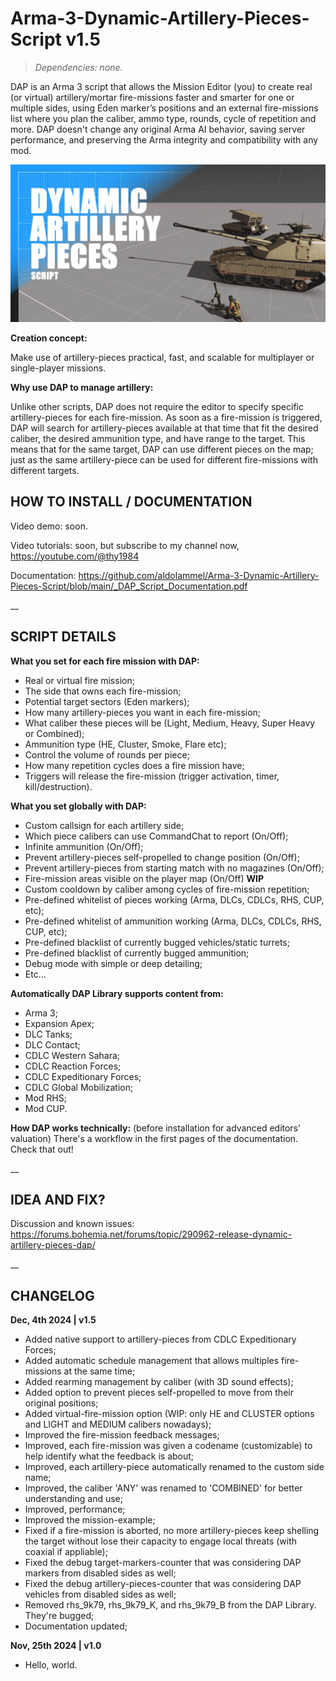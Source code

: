 # Arma-3-Dynamic-Artillery-Pieces-Script v1.5
>*Dependencies: none.*

DAP is an Arma 3 script that allows the Mission Editor (you) to create real (or virtual) artillery/mortar fire-missions faster and smarter for one or multiple sides, using Eden marker’s positions and an external fire-missions list where you plan the caliber, ammo type, rounds, cycle of repetition and more. DAP doesn't change any original Arma AI behavior, saving server performance, and preserving the Arma integrity and compatibility with any mod.

<img src="dap_mission_example.VR/images/thumb.jpg" />

**Creation concept:**

Make use of artillery-pieces practical, fast, and scalable for multiplayer or single-player missions.

**Why use DAP to manage artillery:**

Unlike other scripts, DAP does not require the editor to specify specific artillery-pieces for each fire-mission. As soon as a fire-mission is triggered, DAP will search for artillery-pieces available at that time that fit the desired caliber, the desired ammunition type, and have range to the target. This means that for the same target, DAP can use different pieces on the map; just as the same artillery-piece can be used for different fire-missions with different targets.


## HOW TO INSTALL / DOCUMENTATION

Video demo: soon.

Video tutorials: soon, but subscribe to my channel now, https://youtube.com/@thy1984

Documentation: https://github.com/aldolammel/Arma-3-Dynamic-Artillery-Pieces-Script/blob/main/_DAP_Script_Documentation.pdf

__

## SCRIPT DETAILS

**What you set for each fire mission with DAP:**
- Real or virtual fire mission;
- The side that owns each fire-mission; 
- Potential target sectors (Eden markers); 
- How many artillery-pieces you want in each fire-mission; 
- What caliber these pieces will be (Light, Medium, Heavy, Super Heavy or Combined); 
- Ammunition type (HE, Cluster, Smoke, Flare etc);
- Control the volume of rounds per piece; 
- How many repetition cycles does a fire mission have;
- Triggers will release the fire-mission (trigger activation, timer, kill/destruction).

**What you set globally with DAP:**
- Custom callsign for each artillery side;
- Which piece calibers can use CommandChat to report (On/Off);
- Infinite ammunition (On/Off);
- Prevent artillery-pieces self-propelled to change position (On/Off);
- Prevent artillery-pieces from starting match with no magazines (On/Off);
- Fire-mission areas visible on the player map (On/Off)  **WIP**
- Custom cooldown by caliber among cycles of fire-mission repetition;
- Pre-defined whitelist of pieces working (Arma, DLCs, CDLCs, RHS, CUP, etc);
- Pre-defined whitelist of ammunition working (Arma, DLCs, CDLCs, RHS, CUP, etc);
- Pre-defined blacklist of currently bugged vehicles/static turrets;
- Pre-defined blacklist of currently bugged ammunition;
- Debug mode with simple or deep detailing;
- Etc…

**Automatically DAP Library supports content from:**
- Arma 3;
- Expansion Apex;
- DLC Tanks;
- DLC Contact;
- CDLC Western Sahara;
- CDLC Reaction Forces;
- CDLC Expeditionary Forces;
- CDLC Global Mobilization;
- Mod RHS;
- Mod CUP.
 
**How DAP works technically:** (before installation for advanced editors’ valuation)
There's a workflow in the first pages of the documentation. Check that out!

__

## IDEA AND FIX?

Discussion and known issues: https://forums.bohemia.net/forums/topic/290962-release-dynamic-artillery-pieces-dap/

__

## CHANGELOG

**Dec, 4th 2024 | v1.5**

- Added native support to artillery-pieces from CDLC Expeditionary Forces;
- Added automatic schedule management that allows multiples fire-missions at the same time;
- Added rearming management by caliber (with 3D sound effects);
- Added option to prevent pieces self-propelled to move from their original positions;
- Added virtual-fire-mission option (WIP: only HE and CLUSTER options and LIGHT and MEDIUM calibers nowadays);
- Improved the fire-mission feedback messages;
- Improved, each fire-mission was given a codename (customizable) to help identify what the feedback is about;
- Improved, each artillery-piece automatically renamed to the custom side name;
- Improved, the caliber 'ANY' was renamed to 'COMBINED' for better understanding and use;
- Improved, performance;
- Improved the mission-example;
- Fixed if a fire-mission is aborted, no more artillery-pieces keep shelling the target without lose their capacity to engage local threats (with coaxial if appliable);
- Fixed the debug target-markers-counter that was considering DAP markers from disabled sides as well;
- Fixed the debug artillery-pieces-counter that was considering DAP vehicles from disabled sides as well;
- Removed rhs_9k79, rhs_9k79_K, and rhs_9k79_B from the DAP Library. They're bugged;
- Documentation updated;

**Nov, 25th 2024 | v1.0**
- Hello, world.